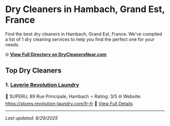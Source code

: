 # Dry Cleaners in Hambach, Grand Est, France

Find the best dry cleaners in Hambach, Grand Est, France. We've compiled a list of 1 dry cleaning services to help you find the perfect one for your needs.

🌐 **[View Full Directory on DryCleanersNear.com](https://drycleanersnear.com/city/France/Grand%20Est/Hambach)**

## Top Dry Cleaners

### 1. [Laverie Revolution Laundry](https://drycleanersnear.com/dryCleaner/68afb8ba4e19aac41e8a229f/laverie-revolution-laundry)
📍 SUPERU, 89 Rue Principale, Hambach
⭐ Rating: 3/5
🌐 Website: https://stores.revolution-laundry.com/fr-fr
🔗 [View Full Details](https://drycleanersnear.com/dryCleaner/68afb8ba4e19aac41e8a229f/laverie-revolution-laundry)


---

*Last updated: 8/29/2025*
